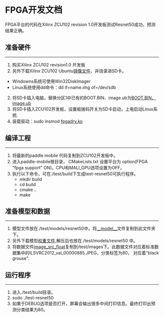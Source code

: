 # FPGA开发文档

FPGA平台的代码在Xilinx ZCU102 revision 1.0开发板测试Resnet50成功，预测结果正确。

## 准备硬件
___

1. 购买Xilinx ZCU102 revision1.0 开发板
2. 另外下载Xilinx ZCU102 Ubuntu[镜像文件](https://www.xilinx.com/member/forms/download/xef.html?filename=Ubuntu_Desktop_Release_2018_1.zip)，并烧录进SD卡。
 * Windowns系统可使用Win32DiskImager
 * Linux系统使用dd命令：dd if=name.img of=/dev/sdb
2. 将SD卡插入电脑，替换分区1中已有的BOOT.BIN、image.ub为[BOOT.BIN、image.ub](http://mms-graph.bj.bcebos.com/paddle-mobile/fpga/files.tar.gz)
3. 将SD卡插入ZCU102开发板，设置板拨码开关为SD卡启动，上电启动Linux系统.
3. 装载驱动：sudo insmod [fpgadrv.ko](http://mms-graph.bj.bcebos.com/paddle-mobile/fpga/files.tar.gz)


## 编译工程
___
1. 将最新的paddle mobile 代码复制到ZCU102开发板中。
2. 进入paddle-mobile根目录， CMakeLists.txt 设置平台为 option(FPGA "fpga support" ON)。CPU和MALI\_GPU选项设置为OFF。
2. 执行以下命令，可在./test/build下生成test-resnet50可执行程序。
    * mkdir build
    * cd build
    * cmake ..
    * make

## 准备模型和数据
___
1. 模型文件放在./test/models/resnet50中。将[\_\_model\_\_](http://mms-graph.bj.bcebos.com/paddle-mobile/fpga/files.tar.gz)文件复制到此文件夹下。
2. 另外下载模型[权重文件](http://paddle-imagenet-models.bj.bcebos.com/resnet_50_model.tar),解压后也放在./test/models/resnet50 中。
3. 将数据文件[image_src_float](http://mms-graph.bj.bcebos.com/paddle-mobile/fpga/files.tar.gz)复制到/test/images下。此数据文件对应着标准数据集中的ILSVRC2012_val_00000885.JPEG，分类标签为80， 对应着"black grouse".

## 运行程序
___
1. 进入./test/build目录。
2. sudo ./test-resnet50
3. 如果于DEBUG选项是否打开，屏幕会输出很多中间打印信息。最终打印出预测分类结果为80。
